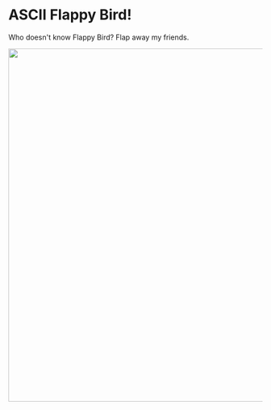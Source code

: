 # ASCII Flappy Bird!

Who doesn't know Flappy Bird? Flap away my friends.

<img src="https://github.com/hamikm/ascii_flappy_bird/blob/master/flappy.gif" width="700">
